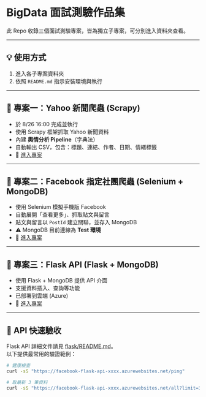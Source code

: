 # BigData 面試測驗作品集

此 Repo 收錄三個面試測驗專案，皆為獨立子專案，可分別進入資料夾查看。

---

## 💡 使用方式
1. 進入各子專案資料夾
2. 依照 `README.md` 指示安裝環境與執行

---

## 📌 專案一：Yahoo 新聞爬蟲 (Scrapy)
- 於 8/26 16:00 完成並執行
- 使用 Scrapy 框架抓取 Yahoo 新聞資料
- 內建 **輿情分析 Pipeline**（字典法）
- 自動輸出 CSV，包含：標題、連結、作者、日期、情緒標籤
- 📂 [進入專案](./YahooNews)

---

## 📌 專案二：Facebook 指定社團爬蟲 (Selenium + MongoDB)
- 使用 Selenium 模擬手機版 Facebook
- 自動展開「查看更多」、抓取貼文與留言
- 貼文與留言以 `PostId` 建立關聯，並存入 MongoDB
- ⚠️ MongoDB 目前連線為 **Test 環境**
- 📂 [進入專案](./Facebook)

---

## 📌 專案三：Flask API (Flask + MongoDB)
- 使用 Flask + MongoDB 提供 API 介面
- 支援資料插入、查詢等功能
- 已部署到雲端 (Azure)
- 📂 [進入專案](./flask)

---

## 📡 API 快速驗收

Flask API 詳細文件請見 [flask/README.md](./flask/README.md)。  
以下提供最常用的驗證範例：

```bash
# 健康檢查
curl -sS "https://facebook-flask-api-xxxx.azurewebsites.net/ping"

# 取最新 3 筆資料
curl -sS "https://facebook-flask-api-xxxx.azurewebsites.net/all?limit=3"
